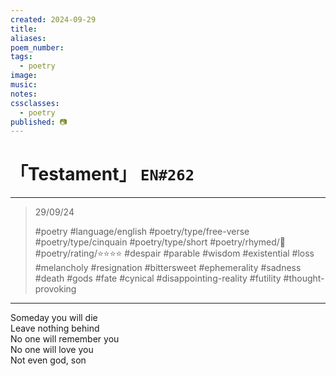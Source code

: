```yaml
---
created: 2024-09-29
title:
aliases:
poem_number:
tags:
  - poetry
image:
music:
notes:
cssclasses:
  - poetry
published: 📷
---
```

# 「Testament」 `EN#262`

---

> 29/09/24
> 
> #poetry 
> #language/english 
> #poetry/type/free-verse #poetry/type/cinquain #poetry/type/short 
> #poetry/rhymed/🔴 
> #poetry/rating/⭐⭐⭐⭐ 
> #despair #parable #wisdom #existential #loss #melancholy #resignation #bittersweet #ephemerality #sadness #death #gods #fate #cynical #disappointing-reality #futility #thought-provoking 

---

Someday you will die  
Leave nothing behind  
No one will remember you  
No one will love you  
Not even god, son